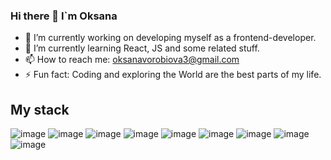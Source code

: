 ### Hi there 👋 I`m Oksana

- 🔭 I’m currently working on developing myself as a frontend-developer.
- 🌱 I’m currently learning React, JS and some related stuff.
- 📫 How to reach me: <a mailto="oksanavorobiova3@gmail.com">oksanavorobiova3@gmail.com</a>
- ⚡ Fun fact: Coding and exploring the World are the best parts of my life.

## My stack
![image](https://user-images.githubusercontent.com/110984407/225451924-d2728fca-f27c-4ae4-8b73-ba445c4c93dd.png)
![image](https://user-images.githubusercontent.com/110984407/225449533-22f885ab-aefa-4ca8-9cd8-8953728aa128.png)
![image](https://user-images.githubusercontent.com/110984407/225449350-aef543f7-313c-437f-98af-f83108a8e7e8.png)
![image](https://user-images.githubusercontent.com/110984407/225449403-0c9fcf11-e6c5-4a22-8b4d-2fb10440ac4f.png)
![image](https://user-images.githubusercontent.com/110984407/225449567-df46bacf-e7bd-4ce1-8778-74dea653a9d9.png)
![image](https://user-images.githubusercontent.com/110984407/225449592-3e7b3570-9656-428e-9f82-1f3dbfeca4e7.png)
![image](https://user-images.githubusercontent.com/110984407/225449629-f4189c05-90b2-4b74-a23f-dfcf72c394d9.png)
![image](https://user-images.githubusercontent.com/110984407/225449648-6ac5f4e7-33cf-4244-9744-bdeecdff2ca6.png)
![image](https://user-images.githubusercontent.com/110984407/225449667-f10f524e-3092-4912-8fb6-aba6eed4c02f.png)

